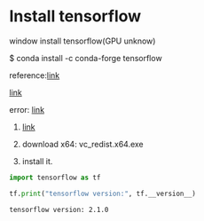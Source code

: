 
# Install tensorflow 

window install tensorflow(GPU unknow)

$ conda install -c conda-forge tensorflow 

reference:[link](https://anaconda.org/conda-forge/tensorflow)

[link](https://docs.anaconda.com/anaconda/user-guide/tasks/tensorflow/)

error: [link](https://github.com/tensorflow/tensorflow/issues/35749)

1. [link](https://support.microsoft.com/en-us/help/2977003/the-latest-supported-visual-c-downloads)

2. download x64: vc_redist.x64.exe

3. install it.


```python
import tensorflow as tf
```


```python
tf.print("tensorflow version:", tf.__version__)
```

    tensorflow version: 2.1.0

